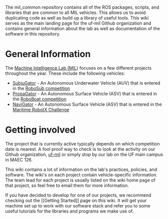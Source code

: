 The mil_common repository contains all of the ROS packages, scripts, and libraries that are common to all MIL vehicles. This allows us to avoid duplicating code as well as build up a library of useful tools. This wiki serves as the main landing page for the uf-mil Github organization and contains general information about the lab as well as documentation of the software in this repository.

# General Information

The [Machine Intelligence Lab (MIL)](http://mil.ufl.edu/) focuses on a few different projects throughout the year. These include the following vehicles:
* [SubjuGator](http://subjugator.org) - An Autonomous Underwater Vehicle (AUV) that is entered in the [RoboSub competition](http://www.robonation.org/competition/robosub)
* [PropaGator](http://propagator.org) - An Autonomous Surface Vehicle (ASV) that is entered in the [RoboBoat competition](http://www.robonation.org/competition/roboboat)
* [NaviGator](http://www.navigatoruf.org) - An Autonomous Surface Vehicle (ASV) that is entered in the [Maritime RobotX Challenge](https://www.robotx.org)

# Getting involved

The project that is currently active typically depends on which competition date is nearest. A fool proof way to check is to look at the activity on our Github organization, [uf-mil](https://github.com/uf-mil) or simply stop by our lab on the UF main campus in MAEC 126.

This wiki contains a lot of information on the lab's practices, policies, and software. The wiki's on each project contain vehicle-specific information. The team lead for each project is usually listed on the wiki home page of that project, so feel free to email them for more information.

If you have decided to develop for one of our projects, we recommend checking out the [[Getting Started]] page on this wiki. It will get your machine set up to work with our software stack and refer you to some useful tutorials for the libraries and programs we make use of.